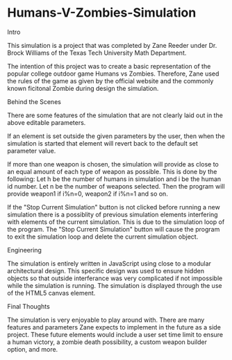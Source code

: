 # Humans-V-Zombies-Simulation
Intro

This simulation is a project that was completed by Zane Reeder under Dr. Brock Williams of the Texas Tech University Math Department.

The intention of this project was to create a basic representation of the popular college outdoor game Humans vs Zombies. Therefore, Zane used the rules of the game as given by the official website and the commonly known ficitonal Zombie during design the simulation.

Behind the Scenes

There are some features of the simulation that are not clearly laid out in the above editable parameters.

If an element is set outside the given parameters by the user, then when the simulation is started that element will revert back to the default set parameter value.

If more than one weapon is chosen, the simulation will provide as close to an equal amount of each type of weapon as possible. This is done by the following: Let h be the number of humans in simulation and i be the human id number. Let n be the number of weapons selected. Then the program will provide weapon1 if i%n=0, weapon2 if i%n=1 and so on.

If the "Stop Current Simulation" button is not clicked before running a new simulation there is a possiblity of previous simulation elements interfering with elements of the current simulation. This is due to the simulation loop of the program. The "Stop Current Simulation" button will cause the program to exit the simulation loop and delete the current simulation object.

Engineering

The simulation is entirely written in JavaScript using close to a modular architectural design. This specific design was used to ensure hidden objects so that outside interferance was very complicated if not impossible while the simulation is running. The simulation is displayed through the use of the HTML5 canvas element.

Final Thoughts

The simulation is very enjoyable to play around with. There are many features and parameters Zane expects to implement in the future as a side project. These future elements would include a user set time limit to ensure a human victory, a zombie death possibility, a custom weapon builder option, and more.
